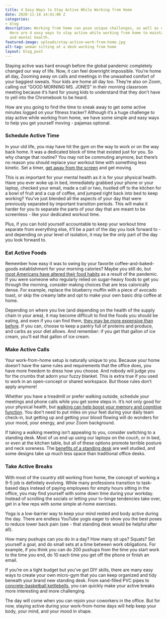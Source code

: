 ```yaml
---
title: 4 Easy Ways to Stay Active While Working from Home
date: 2020-11-18 14:41:00 Z
categories:
- blog
description: Working from home can pose unique challenges, as well as opportunities.
  Here are 4 easy ways to stay active while working from home to maintain your physical
  and mental health.
featured-image: uploads/stay-active-work-from-home.jpg
alt-tag: woman sitting at a desk working from home
layout: blog_post
---
```


Staying active was hard enough before the global pandemic completely changed our way of life. Now, it can feel downright impossible. You’re home all day, Zooming away on calls and meetings in the unwashed comfort of your baggiest sweats. Your kids are home all day too. They’re also on Zoom, calling out “GOOD MORNING MS. JONES” in their morning classroom meeting because it’s hard for young kids to understand that they don’t have to yell into the Chromebook to be heard.

How are you going to find the time to sneak away to get some active minutes logged on your fitness tracker? Although it’s a huge challenge to stay active while working from home, we have some simple and easy ways to help you get yourself moving - pajamas optional.

### Schedule Active Time

In your old life, you may have hit the gym on the way to work or on the way back home. It was a dedicated block of time that existed just for you. So why change that routine? You may not be commuting anymore, but there’s no reason you should replace your workout time with something less kinetic. Set a timer, [get away from the screen](https://www.scripps.org/news_items/6626-how-much-screen-time-is-too-much) and get moving.

This is as important for your mental health as it is for your physical health. Have you ever woke up in bed, immediately grabbed your phone or your laptop, checked your email, made a call or two, hustled off to the kitchen for a bowl of fruit and a cup of coffee, and jumped right back into bed to keep working? You’ve just blended all the aspects of your day that were previously separated by important transition periods. This will make it harder for you to separate the parts of your day that are meant to be screenless - like your dedicated workout time.

Plus, if you can hold yourself accountable to keep your workout time separate from everything else, it’ll be a part of the day you look forward to - and depending on your level of isolation, it may be the only part of the day you look forward to. 

### Eat Active Foods

Remember how easy it was to swing by your favorite coffee-and-baked-goods establishment for your morning calories? Maybe you still do, but [most Americans have altered their food habits](https://www.forbes.com/sites/abigailabesamis/2020/06/10/new-survey-reveals-covid-19s-impact-on-american-food-habits/?sh=444e0b7f6a77) as a result of the pandemic. If you were someone who regularly relied on sugar-heavy foods to get you through the morning, consider making choices that are less calorically dense. For example, replace the blueberry muffin with a piece of avocado toast, or skip the creamy latte and opt to make your own basic drip coffee at home.

Depending on where you live (and depending on the health of the supply chain in your area), it may become difficult to find the foods you should be eating, and even if you can find them, [they may be more expensive than before](https://www.cnn.com/2020/08/05/business/grocery-prices-rising/index.html). If you can, choose to keep a pantry full of proteins and produce, and carbs as your diet allows. And remember: if you get that gallon of ice cream, you’ll eat that gallon of ice cream.

### Make Active Calls

Your work-from-home setup is naturally unique to you. Because your home doesn’t have the same rules and requirements that the office does, you have more freedom to dress how you choose. And nobody will judge you for the crumbs that adorn your fuzzy blanket. This is extra true if you used to work in an open-concept or shared workspace. But those rules don’t apply anymore!

Whether you have a treadmill or prefer walking outside, schedule your meetings and phone calls while you get some steps in. It’s not only good for your physical health, but [walking can help boost your memory and cognitive function](https://www.consumerreports.org/exercise-fitness/benefits-of-walking/). You don’t need to put miles on your feet during your daily team check-in, but getting up and getting your blood flowing will do wonders for your mood, your energy, and your Zoom background. 

If taking a walking meeting isn’t appealing to you, consider switching to a standing desk. Most of us end up using our laptops on the couch, or in bed, or even at the kitchen table, but all of these options promote terrible posture and neck soreness. The [benefits of a standing desk](https://health.usnews.com/wellness/articles/the-benefits-of-using-a-standing-desk) are well studied, and some designs take up much less space than traditional office desks.

### Take Active Breaks

With most of the country still working from home, the concept of working a 9-5 job is definitely evolving. While many professions transition to task-based days instead of paying employees for empty hours sitting in the office, you may find yourself with some down time during your workday. Instead of scrolling the socials or letting your tv-binge tendencies take over, get in a few reps with some simple at-home exercises.

Yoga is a low-barrier way to keep your mind rested and body active during the day. There are endless YouTube yogis eager to show you the best poses to reduce lower back pain (see - that standing desk would be helpful after all).  

How many pushups can you do in a day? How many sit ups? Squats? Set yourself a goal, and do small sets at a time between work obligations. For example, if you think you can do 200 pushups from the time you start work to the time you end, do 10 each time you get off the phone or finish an email.

If you’re on a tight budget but you’ve got DIY skills, there are many easy ways to create your own micro-gym that you can keep organized and tidy beneath your brand new standing desk. From sand-filled PVC pipes to [concrete-basketball kettlebells](https://www.instructables.com/DIY-Kettlebells-for-under-10/), you can quickly make your active breaks more interesting and more challenging.

The day will come when you can rejoin your coworkers in the office. But for now, staying active during your work-from-home days will help keep your body, your mind, and your mood in shape.